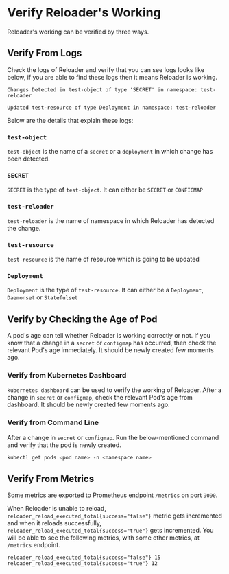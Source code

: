 # Verify Reloader's Working

Reloader's working can be verified by three ways.

## Verify From Logs

Check the logs of Reloader and verify that you can see logs looks like below, if you are able to find these logs then it means Reloader is working.

```text
Changes Detected in test-object of type 'SECRET' in namespace: test-reloader

Updated test-resource of type Deployment in namespace: test-reloader
```

Below are the details that explain these logs:

### `test-object`

`test-object` is the name of a `secret` or a `deployment` in which change has been detected.

### `SECRET`

`SECRET` is the type of `test-object`. It can either be `SECRET` or `CONFIGMAP`

### `test-reloader`

`test-reloader` is the name of namespace in which Reloader has detected the change.

### `test-resource`

`test-resource` is the name of resource which is going to be updated

### `Deployment`

`Deployment` is the type of `test-resource`. It can either be a `Deployment`, `Daemonset` or `Statefulset`

## Verify by Checking the Age of Pod

A pod's age can tell whether Reloader is working correctly or not. If you know that a change in a `secret` or `configmap` has occurred, then check the relevant Pod's age immediately. It should be newly created few moments ago.

### Verify from Kubernetes Dashboard

`kubernetes dashboard` can be used to verify the working of Reloader. After a change in `secret` or `configmap`, check the relevant Pod's age from dashboard. It should be newly created few moments ago.

### Verify from Command Line

After a change in `secret` or `configmap`. Run the below-mentioned command and verify that the pod is newly created.

```bash
kubectl get pods <pod name> -n <namespace name>
```

## Verify From Metrics

Some metrics are exported to Prometheus endpoint `/metrics` on port `9090`.

When Reloader is unable to reload, `reloader_reload_executed_total{success="false"}` metric gets incremented and when it reloads successfully, `reloader_reload_executed_total{success="true"}` gets incremented. You will be able to see the following metrics, with some other metrics, at `/metrics` endpoint.

```text
reloader_reload_executed_total{success="false"} 15
reloader_reload_executed_total{success="true"} 12
```
